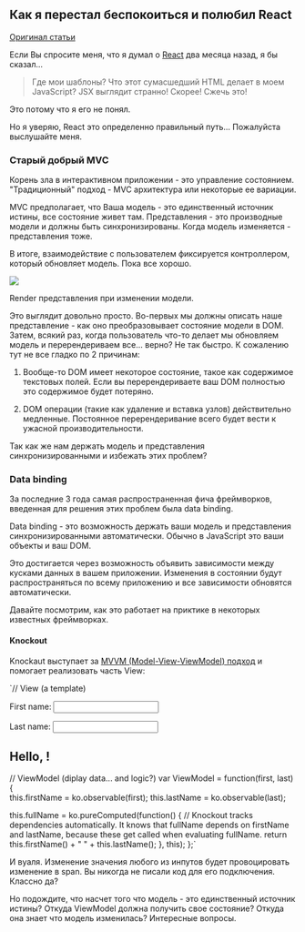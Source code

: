 ## Как я перестал беспокоиться и полюбил React

[Оригинал статьи](http://firstdoit.com/react-1/)

Если Вы спросите меня, что я думал о [React](https://facebook.github.io/react/docs/getting-started.html) два месяца назад, я бы сказал...

>Где мои шаблоны? Что этот сумасшедший HTML делает в моем JavaScript? JSX выглядит странно! Скорее! Сжечь это!

Это потому что я его не понял.

Но я уверяю, React это определенно правильный путь... Пожалуйста выслушайте меня.


### Старый добрый MVC

Корень зла в интерактивном приложении - это управление состоянием. "Традиционный" подход - MVC архитектура или некоторые ее вариации.

MVC предполагает, что Ваша модель - это единственный источник истины, все состояние живет там. Представления - это производные модели и должны быть синхронизированы. Когда модель изменяется - представления тоже.

В итоге, взаимодействие с пользователем фиксируется контроллером, который обновляет модель. Пока все хорошо.

![](http://upload.wikimedia.org/wikipedia/commons/thumb/a/a0/MVC-Process.svg/500px-MVC-Process.svg.png)

Render представления при изменении модели.

Это выглядит довольно просто. Во-первых мы должны описать наше представление - как оно преобразовывает состояние модели в DOM. Затем, всякий раз, когда пользователь что-то делает мы обновляем модель и перерендериваем все... верно? Не так быстро. К сожалению тут не все гладко по 2 причинам:

1. Вообще-то DOM имеет некоторое состояние, такое как содержимое текстовых полей. Если вы перерендериваете ваш DOM полностью это содержимое будет потеряно.

2. DOM операции (такие как удаление и вставка узлов) действительно медленные. Постоянное перерендеривание всего будет вести к ужасной производительности.

Так как же нам держать модель и представления синхронизированными и избежать этих проблем?


### Data binding


За последние 3 года самая распространенная фича фреймворков, введенная для решения этих проблем была data binding.

Data binding - это возможность держать ваши модель и представления синхронизированными автоматически. Обычно в JavaScript это ваши объекты и ваш DOM.

Это достигается через возможность объявить зависимости между кусками данных в вашем приложении. Изменения в состоянии будут распространяться по всему приложению и все зависимости обновятся автоматически.

Давайте посмотрим, как это работает на приктике в некоторых известных фреймворках.


#### Knockout

Knockaut выступает за [MVVM (Model-View-ViewModel) подход](http://knockoutjs.com/documentation/observables.html) и помогает реализовать часть View:

`// View (a template)
<p>First name: <input data-bind="value: firstName" /></p>  
<p>Last name: <input data-bind="value: lastName" /></p>  
<h2>Hello, <span data-bind="text: fullName"> </span>!</h2>

// ViewModel (diplay data... and logic?)
var ViewModel = function(first, last) {  
  this.firstName = ko.observable(first);
  this.lastName = ko.observable(last);

  this.fullName = ko.pureComputed(function() {
      // Knockout tracks dependencies automatically. It knows that fullName depends on firstName and lastName, because these get called when evaluating fullName.
      return this.firstName() + " " + this.lastName();
  }, this);
};`


И вуаля. Изменение значения любого из инпутов будет провоцировать изменение в span. Вы никогда не писали код для его подключения. Классно да?

Но подождите, что насчет того что модель - это единственный источник истины? Откуда ViewModel должна получить свое состояние? Откуда она знает что модель изменилась? Интересные вопросы.

 




 
